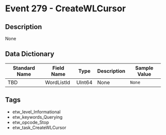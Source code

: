 # Event 279 - CreateWLCursor

## Description
None

## Data Dictionary
|Standard Name|Field Name|Type|Description|Sample Value|
|---|---|---|---|---|
|TBD|WordListId|UInt64|None|`None`|

## Tags
* etw_level_Informational
* etw_keywords_Querying
* etw_opcode_Stop
* etw_task_CreateWLCursor